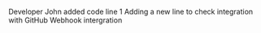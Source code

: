 Developer John added code line 1
Adding a new line to check integration with GitHub
Webhook intergration
